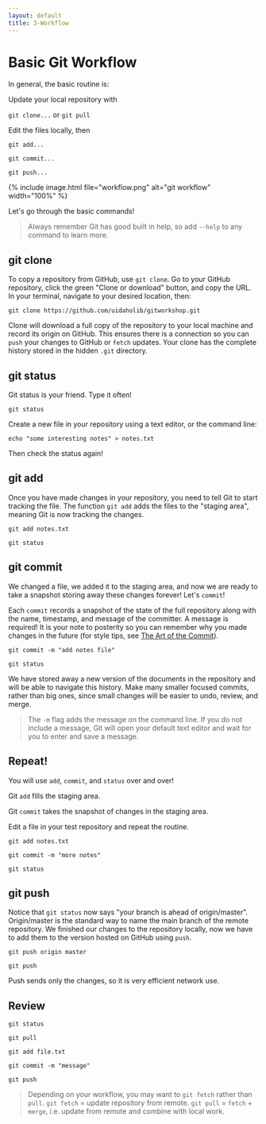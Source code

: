 ```yaml
---
layout: default
title: 3-Workflow
---
```


# Basic Git Workflow

In general, the basic routine is: 

Update your local repository with

`git clone...` or `git pull`

Edit the files locally, then

```
git add...

git commit...

git push...
```

{% include image.html file="workflow.png" alt="git workflow" width="100%" %}

Let's go through the basic commands!

> Always remember Git has good built in help, so add `--help` to any command to learn more.

## git clone

To copy a repository from GitHub, use `git clone`.
Go to your GitHub repository, click the green "Clone or download" button, and copy the URL.
In your terminal, navigate to your desired location, then:

`git clone https://github.com/uidaholib/gitworkshop.git`

Clone will download a full copy of the repository to your local machine and record its origin on GitHub. 
This ensures there is a connection so you can `push` your changes to GitHub or `fetch` updates.
Your clone has the complete history stored in the hidden `.git` directory.

## git status

Git status is your friend. Type it often! 

`git status`

Create a new file in your repository using a text editor, or the command line: 

`echo "some interesting notes" > notes.txt`

Then check the status again!

## git add 

Once you have made changes in your repository, you need to tell Git to start tracking the file.
The function `git add` adds the files to the "staging area", meaning Git is now tracking the changes.

```
git add notes.txt

git status
```

## git commit

We changed a file, we added it to the staging area, and now we are ready to take a snapshot storing away these changes forever!
Let's `commit`!

Each `commit` records a snapshot of the state of the full repository along with the name, timestamp, and message of the committer.
A message is required! 
It is your note to posterity so you can remember why you made changes in the future (for style tips, see [The Art of the Commit](http://alistapart.com/article/the-art-of-the-commit)).

```
git commit -m "add notes file"

git status
```

We have stored away a new version of the documents in the repository and will be able to navigate this history.
Make many smaller focused commits, rather than big ones, since small changes will be easier to undo, review, and merge.

> The `-m` flag adds the message on the command line. If you do not include a message, Git will open your default text editor and wait for you to enter and save a message. 

## Repeat!

You will use `add`, `commit`, and `status` over and over!

Git `add` fills the staging area.

Git `commit` takes the snapshot of changes in the staging area.

Edit a file in your test repository and repeat the routine.

```
git add notes.txt

git commit -m "more notes"

git status
```

## git push 

Notice that `git status` now says "your branch is ahead of origin/master".
Origin/master is the standard way to name the main branch of the remote repository.
We finished our changes to the repository locally, now we have to add them to the version hosted on GitHub using `push`.

`git push origin master`

`git push`

Push sends only the changes, so it is very efficient network use.

## Review 

```
git status

git pull

git add file.txt

git commit -m "message"

git push 
```

> Depending on your workflow, you may want to `git fetch` rather than `pull`.
> `git fetch` = update repository from remote.
> `git pull` = `fetch` + `merge`, i.e. update from remote and combine with local work.
